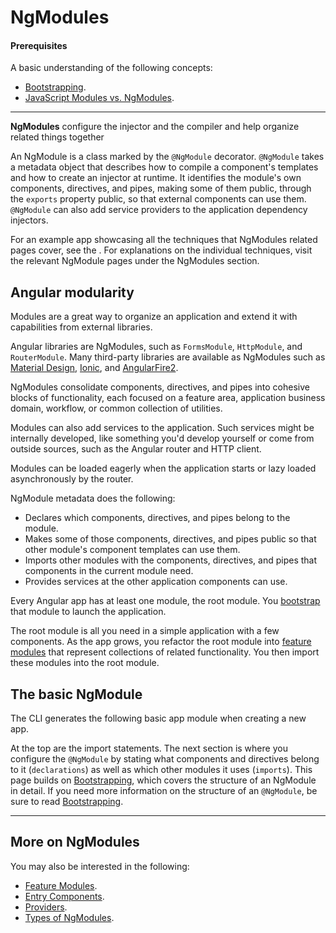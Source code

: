 # NgModules

#### Prerequisites

A basic understanding of the following concepts:
* [Bootstrapping](guide/bootstrapping).
* [JavaScript Modules vs. NgModules](guide/ngmodule-vs-jsmodule).

<hr>

**NgModules** configure the injector and the compiler and help organize related things together

An NgModule is a class marked by the `@NgModule` decorator.
`@NgModule` takes a metadata object that describes how to compile a component's templates and how to create an injector at runtime.
It identifies the module's own components, directives, and pipes,
making some of them public, through the 	`exports` property public, so that external components can use them.
`@NgModule` can also add service providers to the application dependency injectors.

For an example app showcasing all the techniques that NgModules related pages
cover, see the <live-example></live-example>. For explanations on the individual techniques, visit the relevant NgModule pages under the NgModules
section.


## Angular modularity

Modules are a great way to organize an application and extend it with capabilities from external libraries.

Angular libraries are NgModules, such as `FormsModule`, `HttpModule`, and `RouterModule`.
Many third-party libraries are available as NgModules such as
<a href="https://material.angular.io/">Material Design</a>,
<a href="http://ionicframework.com/">Ionic</a>, and
<a href="https://github.com/angular/angularfire2">AngularFire2</a>.

NgModules consolidate components, directives, and pipes into
cohesive blocks of functionality, each focused on a
feature area, application business domain, workflow, or common collection of utilities.

Modules can also add services to the application.
Such services might be internally developed, like something you'd develop yourself or come from outside sources, such as the Angular router and HTTP client.

Modules can be loaded eagerly when the application starts or lazy loaded asynchronously by the router.

NgModule metadata does the following:

* Declares which components, directives, and pipes belong to the module.
* Makes some of those components, directives, and pipes public so that other module's component templates can use them.
* Imports other modules with the components, directives, and pipes that components in the current module need.
* Provides services at the other application components can use.

Every Angular app has at least one module, the root module.
You [bootstrap](guide/bootstrapping) that module to launch the application.

The root module is all you need in a simple application with a few components.
As the app grows, you refactor the root module into [feature modules](guide/feature-modules)
that represent collections of related functionality.
You then import these modules into the root module.

## The basic NgModule

The CLI generates the following basic app module when creating a new app.

<code-example path="bootstrapping/src/app/app.module.ts" region="whole-ngmodule" title="src/app/app.module.ts" linenums="false">
</code-example>

At the top are the import statements. The next section is where you configure the `@NgModule` by stating what components and directives belong to it (`declarations`) as well as which other modules it uses (`imports`). This page builds on [Bootstrapping](guide/bootstrapping), which covers the structure of an NgModule in detail. If you need more information on the structure of an `@NgModule`, be sure to read [Bootstrapping](guide/bootstrapping).

<hr />

## More on NgModules

You may also be interested in the following:
* [Feature Modules](guide/feature-modules).
* [Entry Components](guide/entry-components).
* [Providers](guide/providers).
* [Types of NgModules](guide/module-types).

